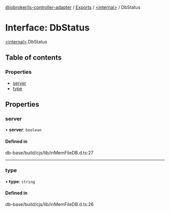 [@iobroker/js-controller-adapter](../README.md) / [Exports](../modules.md) / [\<internal\>](../modules/internal_.md) / DbStatus

# Interface: DbStatus

[\<internal\>](../modules/internal_.md).DbStatus

## Table of contents

### Properties

- [server](internal_.DbStatus.md#server)
- [type](internal_.DbStatus.md#type)

## Properties

### server

• **server**: `boolean`

#### Defined in

db-base/build/cjs/lib/inMemFileDB.d.ts:27

___

### type

• **type**: `string`

#### Defined in

db-base/build/cjs/lib/inMemFileDB.d.ts:26

